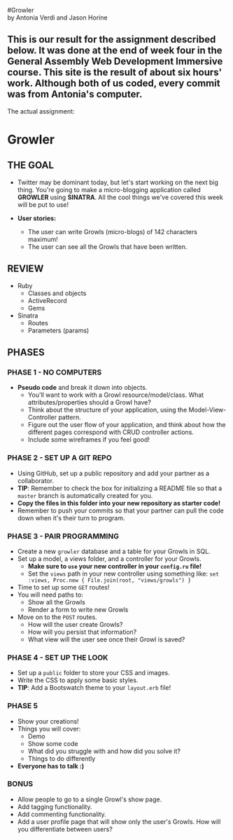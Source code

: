 #Growler  
by Antonia Verdi and Jason Horine
## This is our result for the assignment described below.  It was done at the end of week four in the General Assembly Web Development Immersive course.  This site is the result of about six hours' work.  Although both of us coded, every commit was from Antonia's computer.

The actual assignment:




# Growler

## THE GOAL
- Twitter may be dominant today, but let's start working on the next big thing. You're going to make a micro-blogging application called **GROWLER** using **SINATRA**. All the cool things we've covered this week will be put to use!

- **User stories:**
  - The user can write Growls (micro-blogs) of 142 characters maximum!
  - The user can see all the Growls that have been written.


## REVIEW

- Ruby
  - Classes and objects
  - ActiveRecord
  - Gems
- Sinatra
  - Routes
  - Parameters (params)

## PHASES

### PHASE 1 - NO COMPUTERS
- **Pseudo code** and break it down into objects.
  - You'll want to work with a Growl resource/model/class. What attributes/properties should a Growl have?
  - Think about the structure of your application, using the Model-View-Controller pattern.
  - Figure out the user flow of your application, and think about how the different pages correspond with CRUD controller actions.
  - Include some wireframes if you feel good!

### PHASE 2 - SET UP A GIT REPO
- Using GitHub, set up a public repository and add your partner as a collaborator.
- **TIP**: Remember to check the box for initializing a README file so that a ```master``` branch is automatically created for you.
- **Copy the files in this folder into your new repository as starter code!**
- Remember to push your commits so that your partner can pull the code down when it's their turn to program.

### PHASE 3 - PAIR PROGRAMMING
- Create a new `growler` database and a table for your Growls in SQL.
- Set up a model, a views folder, and a controller for your Growls.
  - **Make sure to `use` your new controller in your `config.ru` file!**
  - Set the `views` path in your new controller using something like: `set :views, Proc.new { File.join(root, "views/growls") }`
- Time to set up some `GET` routes!
- You will need paths to:
  - Show all the Growls
  - Render a form to write new Growls
- Move on to the `POST` routes.
  - How will the user create Growls?
  - How will you persist that information?
  - What view will the user see once their Growl is saved?

### PHASE 4 - SET UP THE LOOK
- Set up a `public` folder to store your CSS and images.
- Write the CSS to apply some basic styles.
- **TIP**: Add a Bootswatch theme to your `layout.erb` file!

### PHASE 5
- Show your creations!
- Things you will cover:
  - Demo
  - Show some code
  - What did you struggle with and how did you solve it?
  - Things to do differently
- **Everyone has to talk :)**

### BONUS
  - Allow people to go to a single Growl's show page.
  - Add tagging functionality.
  - Add commenting functionality.
  - Add a user profile page that will show only the user's Growls. How will you differentiate between users?

